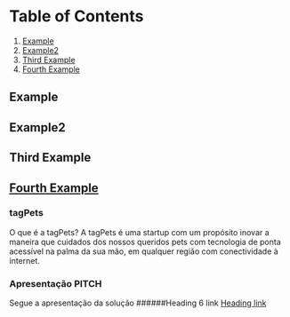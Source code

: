 
# Table of Contents
1. [Example](#example)
2. [Example2](#example2)
3. [Third Example](#third-example)
4. [Fourth Example](#fourth-examplehttpwwwfourthexamplecom)


## Example
## Example2
## Third Example
## [Fourth Example](http://www.fourthexample.com) 

### tagPets
O que é a tagPets?
A tagPets é uma startup com um propósito inovar a maneira que cuidados dos nossos queridos pets com tecnologia de ponta acessível na palma da sua mão, em qualquer região com conectividade à internet.


### Apresentação PITCH
Segue a apresentação da solução
######Heading 6 link [Heading link](https://docs.google.com/presentation/d/1UiDFDm3tA9-FIqUUwvUZ9wQOAyOxMLOnax_6aUOGZYE/edit?usp=sharing "Heading link")